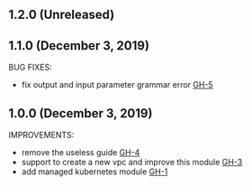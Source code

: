## 1.2.0 (Unreleased)
## 1.1.0 (December 3, 2019)

BUG FIXES:

- fix output and input parameter grammar error [GH-5](https://github.com/terraform-alicloud-modules/terraform-alicloud-managed-kubernetes/pull/5)

## 1.0.0 (December 3, 2019)

IMPROVEMENTS:

- remove the useless guide [GH-4](https://github.com/terraform-alicloud-modules/terraform-alicloud-managed-kubernetes/pull/4)
- support to create a new vpc and improve this module [GH-3](https://github.com/terraform-alicloud-modules/terraform-alicloud-managed-kubernetes/pull/3)
- add managed kubernetes module [GH-1](https://github.com/terraform-alicloud-modules/terraform-alicloud-managed-kubernetes/pull/1)


